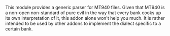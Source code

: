 This module provides a generic parser for MT940 files. Given that MT940
is a non-open non-standard of pure evil in the way that every bank cooks
up its own interpretation of it, this addon alone won't help you much.
It is rather intended to be used by other addons to implement the
dialect specific to a certain bank.
